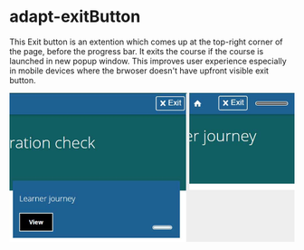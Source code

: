 # adapt-exitButton
<p>This Exit button is an extention which comes up at the top-right corner of the page, before the progress bar. It exits the course if the course is launched in new popup window. This improves user experience especially in mobile devices where the brwoser doesn't have upfront visible exit button.</p><img src="https://raw.githubusercontent.com/saralsharma/adapt-exitButton/master/exitButton-component-screenshot.jpg" alt="Adapt-exitButton component screenshot"/>
